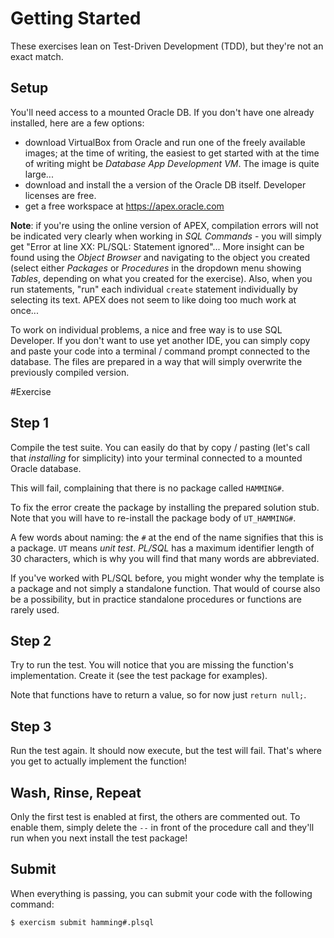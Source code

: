 # Getting Started

These exercises lean on Test-Driven Development (TDD), but they're not an
exact match.

## Setup

You'll need access to a mounted Oracle DB. If you don't have one already
installed, here are a few options:
* download VirtualBox from Oracle and run one of the freely
available images; at the time of writing, the easiest to get started with
at the time of writing might be _Database App Development VM_. The
image is quite large...
* download and install the a version of the Oracle DB itself. Developer licenses
are free.
* get a free workspace at https://apex.oracle.com

**Note**: if you're using the online version of APEX, compilation errors will
not be indicated very clearly when working in _SQL Commands_ - you will simply
get "Error at line XX: PL/SQL: Statement ignored"... More insight can be
found using the _Object Browser_ and navigating to the object you created
(select either _Packages_ or _Procedures_ in the dropdown menu showing _Tables_,
depending on what you created for the exercise). Also, when you run statements,
"run" each individual `create` statement individually by selecting its text.
APEX does not seem to like doing too much work at once...

To work on individual problems, a nice and free way is to use SQL Developer. If 
you don't want to use yet another IDE, you can simply copy and paste your code
into a terminal / command prompt connected to the database. The files are
prepared in a way that will simply overwrite the previously compiled version.

#Exercise

## Step 1

Compile the test suite. You can easily do that by copy / pasting (let's call
that _installing_ for simplicity) into your terminal connected to a mounted
Oracle database.

This will fail, complaining that there is no package called `HAMMING#`.

To fix the error create the package by installing the prepared solution stub.
Note that you will have to re-install the package body of `UT_HAMMING#`.

A few words about naming: the `#` at the end of the name signifies that this
is a package. `UT` means _unit test_. _PL/SQL_ has a maximum identifier length
of 30 characters, which is why you will find that many words are abbreviated.

If you've worked with PL/SQL before, you might wonder why the template is a
package and not simply a standalone function. That would of course also be a
possibility, but in practice standalone procedures or functions are rarely used.

## Step 2

Try to run the test. You will notice that you are missing the function's
implementation. Create it (see the test package for examples).

Note that functions have to return a value, so for now just `return null;`.

## Step 3

Run the test again. It should now execute, but the test will fail.
That's where you get to actually implement the function!

## Wash, Rinse, Repeat

Only the first test is enabled at first, the others are commented out. To enable
them, simply delete the `--` in front of the procedure call and they'll run
when you next install the test package!

## Submit

When everything is passing, you can submit your code with the following
command:

    $ exercism submit hamming#.plsql

